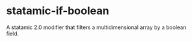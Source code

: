 # statamic-if-boolean
A statamic 2.0 modifier that filters a multidimensional array by a boolean field.
